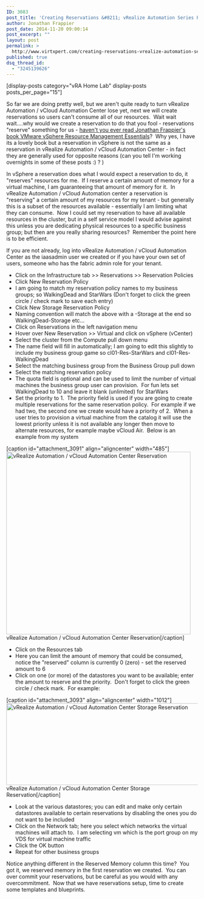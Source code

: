```yaml
---
ID: 3083
post_title: 'Creating Reservations &#8211; vRealize Automation Series Part 11'
author: Jonathan Frappier
post_date: 2014-11-20 09:00:14
post_excerpt: ""
layout: post
permalink: >
  http://www.virtxpert.com/creating-reservations-vrealize-automation-series-part-11/
published: true
dsq_thread_id:
  - "3245139626"
---
```

[display-posts category="vRA Home Lab" display-posts posts_per_page="15"]

So far we are doing pretty well, but we aren't quite ready to turn vRealize Automation / vCloud Automation Center lose yet, next we will create reservations so users can't consume all of our resources.  Wait wait wait....why would we create a reservation to do that you fool - reservations "reserve" something for us - <a href="http://www.amazon.com/VMware-vSphere-Resource-Management-Essentials-ebook/dp/B00IJYDNYO/ref=tmm_kin_swatch_0?_encoding=UTF8&amp;sr=&amp;qid=" target="_blank">haven't you ever read Jonathan Frappier's book VMware vSphere Resource Management Essentials</a>?  Why yes, I have its a lovely book but a reservation in vSphere is not the same as a reservation in vRealize Automation / vCloud Automation Center - in fact they are generally used for opposite reasons (can you tell I'm working overnights in some of these posts :) ? )

In vSphere a reservation does what I would expect a reservation to do, it "reserves" resources for me.  If I reserve a certain amount of memory for a virtual machine, I am guaranteeing that amount of memory for it.  In vRealize Automation / vCloud Automation center a reservation is "reserving" a certain amount of my resources for my tenant - but generally this is a subset of the resources available - essentially I am limiting what they can consume.  Now I could set my reservation to have all available resources in the cluster, but in a self service model I would advise against this unless you are dedicating physical resources to a specific business group; but then are you really sharing resources?  Remember the point here is to be efficient.

If you are not already, log into vRealize Automation / vCloud Automation Center as the iaasadmin user we created or if you have your own set of users, someone who has the fabric admin role for your tenant.
<ul>
	<li>Click on the Infrastructure tab &gt;&gt; Reservations &gt;&gt; Reservation Policies</li>
	<li>Click New Reservation Policy</li>
	<li>I am going to match my reservation policy names to my business groups; so WalkingDead and StarWars (Don't forget to click the green circle / check mark to save each entry)</li>
	<li>Click New Storage Reservation Policy</li>
	<li>Naming convention will match the above with a -Storage at the end so WalkingDead-Storage etc...</li>
	<li>Click on Reservations in the left navigation menu</li>
	<li>Hover over New Reservation &gt;&gt; Virtual and click on vSphere (vCenter)</li>
	<li>Select the cluster from the Compute pull down menu</li>
	<li>The name field will fill in automatically; I am going to edit this slightly to include my business group game so cl01-Res-StarWars and cl01-Res-WalkingDead</li>
	<li>Select the matching business group from the Business Group pull down</li>
	<li>Select the matching reservation policy</li>
	<li>The quota field is optional and can be used to limit the number of virtual machines the business group user can provision.  For fun lets set WalkingDead to 10 and leave it blank (unlimited) for StarWars</li>
	<li>Set the priority to 1.  The priority field is used if you are going to create multiple reservations for the same reservation policy.  For example if we had two, the second one we create would have a priority of 2.  When a user tries to provision a virtual machine from the catalog it will use the lowest priority unless it is not available any longer then move to alternate resources, for example maybe vCloud Air.  Below is an example from my system</li>
</ul>
[caption id="attachment_3091" align="aligncenter" width="485"]<a href="http://www.virtxpert.com/wp-content/uploads/2014/11/vra-reservation.png"><img class="size-full wp-image-3091" src="http://www.virtxpert.com/wp-content/uploads/2014/11/vra-reservation.png" alt="vRealize Automation / vCloud Automation Center Reservation" width="485" height="480" /></a> vRealize Automation / vCloud Automation Center Reservation[/caption]
<ul>
	<li>Click on the Resources tab</li>
	<li>Here you can limit the amount of memory that could be consumed, notice the "reserved" column is currently 0 (zero) - set the reserved amount to 6</li>
	<li>Click on one (or more) of the datastores you want to be available; enter the amount to reserve and the priority.  Don't forget to click the green circle / check mark.  For example:</li>
</ul>
[caption id="attachment_3093" align="aligncenter" width="1012"]<a href="http://www.virtxpert.com/wp-content/uploads/2014/11/vra-reservation-storage.png"><img class="size-full wp-image-3093" src="http://www.virtxpert.com/wp-content/uploads/2014/11/vra-reservation-storage.png" alt="vRealize Automation / vCloud Automation Center Storage Reservation" width="1012" height="215" /></a> vRealize Automation / vCloud Automation Center Storage Reservation[/caption]
<ul>
	<li>Look at the various datastores; you can edit and make only certain datastores available to certain reservations by disabling the ones you do not want to be included</li>
	<li>Click on the Network tab; here you select which networks the virtual machines will attach to.  I am selecting vm which is the port group on my VDS for virtual machine traffic</li>
	<li>Click the OK button</li>
	<li>Repeat for other business groups</li>
</ul>
Notice anything different in the Reserved Memory column this time?  You got it, we reserved memory in the first reservation we created.  You can over commit your reservations, but be careful as you would with any overcommitment.  Now that we have reservations setup, time to create some templates and blueprints.